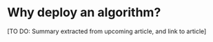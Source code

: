 # Why deploy an algorithm?

\[TO DO: Summary extracted from upcoming article, and link to article\]

